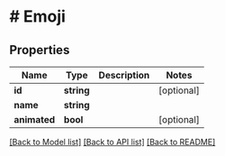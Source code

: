 # # Emoji

## Properties

Name | Type | Description | Notes
------------ | ------------- | ------------- | -------------
**id** | **string** |  | [optional]
**name** | **string** |  |
**animated** | **bool** |  | [optional]

[[Back to Model list]](../../README.md#models) [[Back to API list]](../../README.md#endpoints) [[Back to README]](../../README.md)
